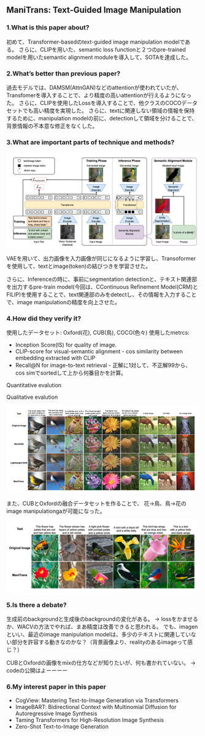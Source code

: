 ## ManiTrans: Text-Guided Image Manipulation

### 1.What is this paper about?

初めて、Transformer-basedのtext-guided image manipulation modelである。
さらに、CLIPを用いた、semantic loss functionと２つのpre-trained modelを用いたsemantic alignment moduleを導入して、SOTAを達成した。


### 2.What’s better than previous paper?

過去モデルでは、DAMSM(AttnGAN)などのattentionが使われていたが、Transfomerを導入することで、より精度の高いattentionが行えるようになった。
さらに、CLIPを使用したLossを導入することで、他クラスのCOCOデータセットでも高い精度を実現した。
さらに、textに関連しない領域の情報を保持するために、manipulation modelの前に、detectionして領域を分けることで、背景情報の不本意な修正をなくした。

### 3.What are important parts of technique and methods?

![compare](../../../img/ManiTrans_model.png) 

VAEを用いて、出力画像を入力画像が同じになるように学習し、Transoformerを使用して、textとimage(token)の結びつきを学習させた。

さらに、Inferenceの時に、事前にsegmentation detectionと、テキスト関連部を出力するpre-train model(今回は、CContinuous Refinement Model(CRM)とFILIP)を使用することで、text関連部のみをdetectし、その情報を入力することで、image manipulationの精度を向上させた。

### 4.How did they verify it?

使用したデータセット: Oxford(花), CUB(鳥), COCO(色々)
使用したmetrcs:
- Inception Score(IS) for quality of image.
- CLIP-score for visual-semantic alignment - cos similarity between embedding extracted with CLIP
- Recall@N for image-to-text retrieval - 正解に1対して、不正解99から、cos simでsortedして上から何番目かを計算。

Quantitative evalution


Qualitative evalution

![compare](../../../img/ManiTrans_quality.png) 

また、CUBとOxfordの融合データセットを作ることで、
花→鳥、鳥→花のimage manipulationgaが可能になった。

![compare](../../../img/ManiTrans_quality_change.png) 

### 5.Is there a debate?

生成前のbackgroundと生成後のbackgroundの変化がある。
→ lossをかませるか、WACVの方法でやれば、まあ精度は改善できると思われる。
でも、imagenといい、最近のimage manipulation modelは、多少のテキストに関連していない部分を許容する動きなのかな？（背景画像より、realityのあるimageって感じ？）

CUBとOxfordの画像をmixの仕方などが知りたいが、何も書かれていない。
→ codeの公開はよーーーー

### 6.My interest paper in this paper
- CogView: Mastering Text-to-Image Generation via Transformers
- ImageBART: Bidirectional Context with Multinomial Diffusion for Autoregressive Image Synthesis
- Taming Transformers for High-Resolution Image Synthesis
- Zero-Shot Text-to-Image Generation
